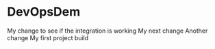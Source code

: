 # DevOpsDem
My change to see if the integration is working
My next change
Another change
My first project build
